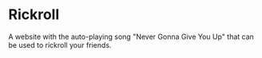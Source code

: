 # Rickroll
A website with the auto-playing song "Never Gonna Give You Up" that can be used to rickroll your friends.

